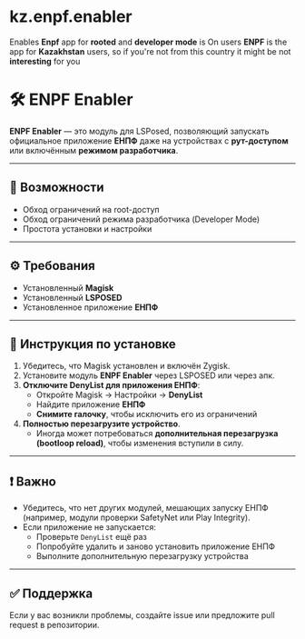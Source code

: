 # kz.enpf.enabler

Enables **Enpf** app for **rooted** and **developer mode** is On users
**ENPF** is the app for **Kazakhstan** users, so if you're not from this country it might be not **interesting** for you


# 🛠 ENPF Enabler

**ENPF Enabler** — это модуль для LSPosed, позволяющий запускать официальное приложение **ЕНПФ** даже на устройствах с **рут-доступом** или включённым **режимом разработчика**.

---

## 🚀 Возможности

- Обход ограничений на root-доступ
- Обход ограничений режима разработчика (Developer Mode)
- Простота установки и настройки

---

## ⚙️ Требования

- Установленный **Magisk**
- Установленный **LSPOSED**
- Установленное приложение **ЕНПФ**

---

## 📌 Инструкция по установке

1. Убедитесь, что Magisk установлен и включён Zygisk.
2. Установите модуль **ENPF Enabler** через LSPOSED или через апк.
3. **Отключите DenyList для приложения ЕНПФ**:
   - Откройте Magisk → Настройки → **DenyList**
   - Найдите приложение **ЕНПФ**
   - **Снимите галочку**, чтобы исключить его из ограничений
4. **Полностью перезагрузите устройство**.
   - Иногда может потребоваться **дополнительная перезагрузка (bootloop reload)**, чтобы изменения вступили в силу.

---

## ❗ Важно

- Убедитесь, что нет других модулей, мешающих запуску ЕНПФ (например, модули проверки SafetyNet или Play Integrity).
- Если приложение не запускается:
  - Проверьте `DenyList` ещё раз
  - Попробуйте удалить и заново установить приложение ЕНПФ
  - Выполните дополнительную перезагрузку устройства

---

## ✅ Поддержка

Если у вас возникли проблемы, создайте issue или предложите pull request в репозитории.

